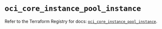 # `oci_core_instance_pool_instance`

Refer to the Terraform Registry for docs: [`oci_core_instance_pool_instance`](https://registry.terraform.io/providers/hashicorp/oci/7.19.0/docs/resources/core_instance_pool_instance).
